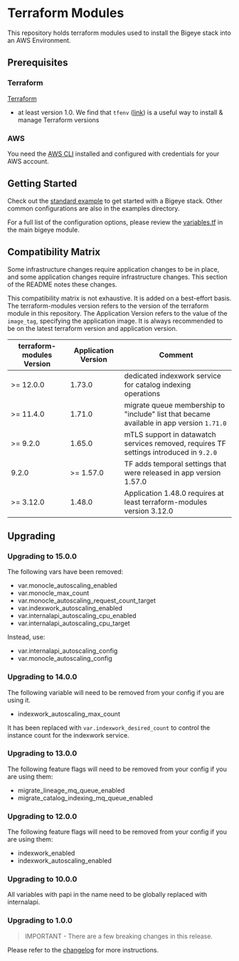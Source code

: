 # Terraform Modules

This repository holds terraform modules used to install
the Bigeye stack into an AWS Environment.

## Prerequisites

### Terraform

[Terraform](https://developer.hashicorp.com/terraform/tutorials/aws-get-started/install-cli#install-terraform)

- at least version 1.0. We find that
  `tfenv` ([link](https://github.com/tfutils/tfenv)) is a useful way to install
  & manage Terraform versions

### AWS

You need the [AWS CLI](https://docs.aws.amazon.com/cli/latest/userguide/getting-started-install.html)
installed and configured with credentials for your AWS account.

## Getting Started

Check out the [standard example](./examples/standard/) to get started with
a Bigeye stack. Other common configurations are also in the examples directory.

For a full list of the configuration options, please review the
[variables.tf](./modules/bigeye/variables.tf) in the main bigeye module.

## Compatibility Matrix

Some infrastructure changes require application changes to be in place,
and some application changes require infrastructure changes. This section
of the README notes these changes.

This compatibility matrix is not exhaustive. It is added on a
best-effort basis. The terraform-modules version refers to the version
of the terraform module in this repository. The Application Version refers
to the value of the `image_tag`, specifying the application image.
It is always recommended to be on the latest
terraform version and application version.

| terraform-modules Version | Application Version | Comment                                                                                  |
|---------------------------|---------------------|------------------------------------------------------------------------------------------|
| >= 12.0.0                 | 1.73.0              | dedicated indexwork service for catalog indexing operations                              |
| >= 11.4.0                 | 1.71.0              | migrate queue membership to "include" list that became available in app version `1.71.0` |
| >= 9.2.0                  | 1.65.0              | mTLS support in datawatch services removed, requires TF settings introduced in `9.2.0`   |
| 9.2.0                     | >= 1.57.0           | TF adds temporal settings that were released in app version 1.57.0                       |
| >= 3.12.0                 | 1.48.0              | Application 1.48.0 requires at least terraform-modules version 3.12.0                    |

## Upgrading

### Upgrading to 15.0.0

The following vars have been removed:

- var.monocle_autoscaling_enabled
- var.monocle_max_count
- var.monocle_autoscaling_request_count_target
- var.indexwork_autoscaling_enabled
- var.internalapi_autoscaling_cpu_enabled
- var.internalapi_autoscaling_cpu_target

Instead, use:

- var.internalapi_autoscaling_config
- var.monocle_autoscaling_config

### Upgrading to 14.0.0

The following variable will need to be removed from your config if you
are using it.

- indexwork_autoscaling_max_count

It has been replaced with `var.indexwork_desired_count` to control the
instance count for the indexwork service.

### Upgrading to 13.0.0

The following feature flags will need to be removed from your config if you
are using them:

- migrate_lineage_mq_queue_enabled
- migrate_catalog_indexing_mq_queue_enabled

### Upgrading to 12.0.0

The following feature flags will need to be removed from your config if you
are using them:

- indexwork_enabled
- indexwork_autoscaling_enabled

### Upgrading to 10.0.0

All variables with papi in the name need to be globally replaced with internalapi.

### Upgrading to 1.0.0

> IMPORTANT - There are a few breaking changes in this release.

Please refer to the [changelog](./CHANGELOG.md#100-2023-12-22)
for more instructions.
